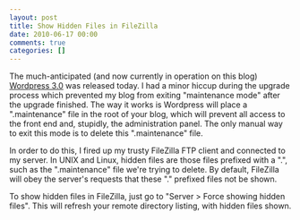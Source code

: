 ```yaml
---
layout: post
title: Show Hidden Files in FileZilla
date: 2010-06-17 00:00
comments: true
categories: []
---
```

<p>The much-anticipated (and now currently in operation on this blog) <a href="http://wordpress.org/development/2010/06/thelonious/" target="_blank">Wordpress 3.0</a> was released today. I had a minor hiccup during the upgrade process which prevented my blog from exiting "maintenance mode" after the upgrade finished. The way it works is Wordpress will place a ".maintenance" file in the root of your blog, which will prevent all access to the front end and, stupidly, the administration panel. The only manual way to exit this mode is to delete this ".maintenance" file.</p>

<p>In order to do this, I fired up my trusty FileZilla FTP client and connected to my server. In UNIX and Linux, hidden files are those files prefixed with a ".", such as the ".maintenance" file we're trying to delete. By default, FileZilla will obey the server's requests that these "." prefixed files not be shown.</p>

<p>To show hidden files in FileZilla, just go to "Server &gt; Force showing hidden files". This will refresh your remote directory listing, with hidden files shown.</p>
